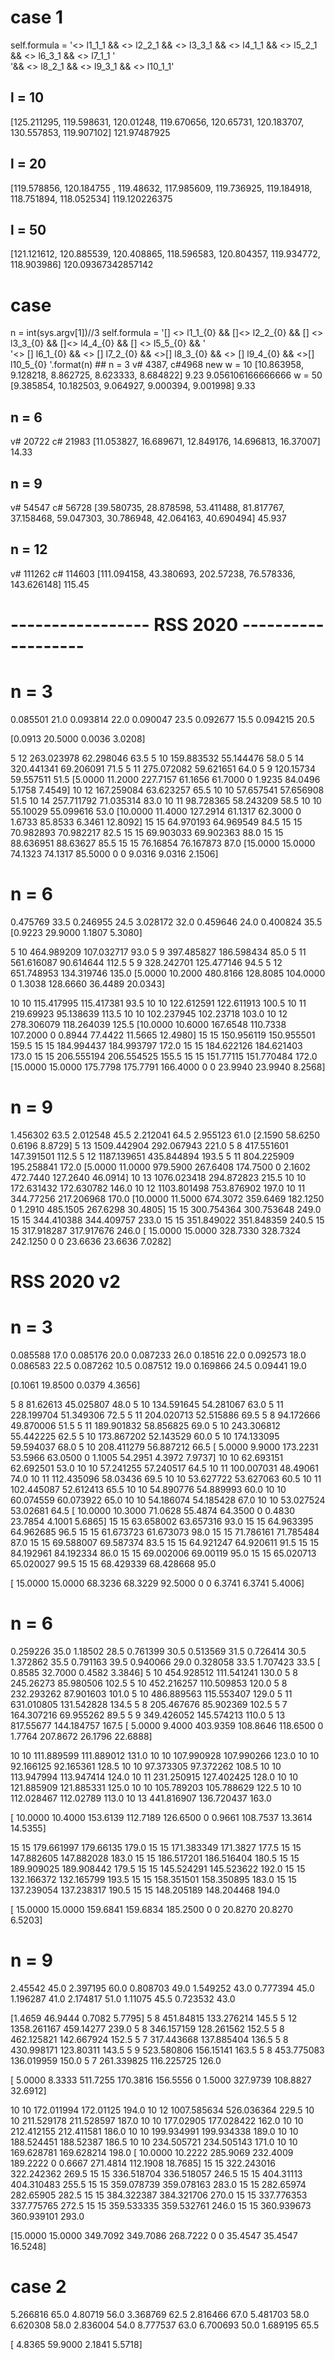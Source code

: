 # case 1
self.formula = '<> l1_1_1 && <> l2_2_1 && <> l3_3_1 && <> l4_1_1 && <> l5_2_1 && <> l6_3_1 && <> l7_1_1 ' \
               '&& <> l8_2_1 && <> l9_3_1 && <> l10_1_1'
        
## l = 10
[125.211295, 119.598631, 120.01248, 119.670656, 120.65731, 120.183707, 130.557853, 119.907102]
121.97487925

## l = 20
[119.578856, 120.184755 , 119.48632, 117.985609, 119.736925, 119.184918, 118.751894, 118.052534]
119.120226375

## l = 50
[121.121612, 120.885539, 120.408865, 118.596583, 120.804357, 119.934772, 118.903986]
120.09367342857142


# case 
n = int(sys.argv[1])//3
self.formula = '[] <> l1_1_{0} && []<> l2_2_{0} && [] <> l3_3_{0}  && []<> l4_4_{0} && [] <> l5_5_{0} && ' \
                       '<> [] l6_1_{0} && <> [] l7_2_{0} && <>[] l8_3_{0} && <> [] l9_4_{0} && <>[] l10_5_{0} '.format(n)
                       ## n = 3
v# 4387, c#4968
new
w = 10
[10.863958, 9.128218, 8.862725, 8.623333, 8.684822] 9.23
9.056106166666666
w = 50
[9.385854, 10.182503, 9.064927, 9.000394,  9.001998] 9.33


## n = 6
v# 20722 c# 21983
[11.053827, 16.689671, 12.849176, 14.696813, 16.37007] 14.33
## n = 9
v# 54547  c# 56728
[39.580735, 28.878598, 53.411488, 81.817767, 37.158468, 59.047303, 30.786948, 42.064163, 40.690494]   45.937

## n = 12
v# 111262 c# 114603
[111.094158, 43.380693, 202.57238, 76.578336, 143.626148] 115.45

# ----------------- RSS 2020 -------------------
# n = 3
0.085501 21.0
0.093814 22.0
0.090047 23.5
0.092677 15.5
0.094215 20.5

[0.0913   20.5000
0.0036    3.0208]

5 12 263.023978 62.298046 63.5
5 10 159.883532 55.144476 58.0
5 14 320.441341 69.206091 71.5
5 11 275.072082 59.621651 64.0
5 9 120.15734 59.557511 51.5
[5.0000   11.2000  227.7157   61.1656   61.7000
      0    1.9235   84.0496    5.1758    7.4549]
10 12 167.259084 63.623257 65.5
10 10 57.657541 57.656908 51.5
10 14 257.711792 71.035314 83.0
10 11 98.728365 58.243209 58.5
10 10 55.10029 55.099616 53.0
[10.0000   11.4000  127.2914   61.1317   62.3000
       0    1.6733   85.8533    6.3461   12.8092]
15 15 64.970193 64.969549 84.5
15 15 70.982893 70.982217 82.5
15 15 69.903033 69.902363 88.0
15 15 88.636951 88.63627 85.5
15 15 76.16854 76.167873 87.0
[15.0000   15.0000   74.1323   74.1317   85.5000
       0         0    9.0316    9.0316    2.1506]

# n = 6

0.475769 33.5
0.246955 24.5
3.028172 32.0
0.459646 24.0
0.400824 35.5
[0.9223   29.9000
1.1807    5.3080]
    
5 10 464.989209 107.032717 93.0
5 9 397.485827 186.598434 85.0
5 11 561.616087 90.614644 112.5
5 9 328.242701 125.477146 94.5
5 12 651.748953 134.319746 135.0
[5.0000   10.2000  480.8166  128.8085  104.0000
      0    1.3038  128.6660   36.4489   20.0343]
      
10 10 115.417995 115.417381 93.5
10 10 122.612591 122.611913 100.5
10 11 219.69923 95.138639 113.5
10 10 102.237945 102.23718 103.0
10 12 278.306079 118.264039 125.5
[10.0000   10.6000  167.6548  110.7338  107.2000
       0    0.8944   77.4422   11.5665   12.4980]
15 15 150.956119 150.955501 159.5
15 15 184.994437 184.993797 172.0
15 15 184.622126 184.621403 173.0
15 15 206.555194 206.554525 155.5
15 15 151.77115 151.770484 172.0
[15.0000  15.0000  175.7798  175.7791  166.4000
      0         0   23.9940   23.9940    8.2568]
# n = 9
1.456302 63.5
2.012548 45.5
2.212041 64.5
2.955123 61.0
[2.1590   58.6250
 0.6196    8.8729]
5 13 1509.442904 292.067943 221.0
5 8 417.551601 147.391501 112.5
5 12 1187.139651 435.844894 193.5
5 11 804.225909 195.258841 172.0
[5.0000   11.0000  979.5900  267.6408  174.7500
      0    2.1602  472.7440  127.2640   46.0914]
10 13 1076.023418 294.872823 215.5
10 10 172.631432 172.630782 146.0
10 12 1103.801498 753.876902 197.0
10 11 344.77256 217.206968 170.0
[10.0000   11.5000  674.3072  359.6469  182.1250
       0    1.2910  485.1505  267.6298   30.4805]
15 15 300.754364 300.753648 249.0
15 15 344.410388 344.409757 233.0
15 15 351.849022 351.848359 240.5
15 15 317.918287 317.917676 246.0
[ 15.0000   15.0000  328.7330  328.7324  242.1250
        0         0   23.6636   23.6636    7.0282]
        
# RSS 2020 v2

# n = 3
0.085588 17.0
0.085176 20.0
0.087233 26.0
0.18516 22.0
0.092573 18.0
0.086583 22.5
0.087262 10.5
0.087512 19.0
0.169866 24.5
0.09441 19.0

[0.1061   19.8500
0.0379    4.3656]
    
5 8 81.62613 45.025807 48.0
5 10 134.591645 54.281067 63.0
5 11 228.199704 51.349306 72.5
5 11 204.020713 52.515886 69.5
5 8 94.172666 49.870006 51.5
5 11 189.901832 58.856825 69.0
5 10 243.306812 55.442225 62.5
5 10 173.867202 52.143529 60.0
5 10 174.133095 59.594037 68.0
5 10 208.411279 56.887212 66.5
[ 5.0000    9.9000  173.2231   53.5966   63.0500
       0    1.1005   54.2951    4.3972    7.9737]
10 10 62.693151 62.692501 53.0
10 10 57.241255 57.240517 64.5
10 11 100.007031 48.49061 74.0
10 11 112.435096 58.03436 69.5
10 10 53.627722 53.627063 60.5
10 11 102.445087 52.612413 65.5
10 10 54.890776 54.889993 60.0
10 10 60.074559 60.073922 65.0
10 10 54.186074 54.185428 67.0
10 10 53.027524 53.02681 64.5
[ 10.0000   10.3000   71.0628   55.4874   64.3500
       0    0.4830   23.7854    4.1001    5.6865]
15 15 63.658002 63.657316 93.0
15 15 64.963395 64.962685 96.5
15 15 61.673723 61.673073 98.0
15 15 71.786161 71.785484 87.0
15 15 69.588007 69.587374 83.5
15 15 64.921247 64.920611 91.5
15 15 84.192961 84.192334 86.0
15 15 69.002006 69.00119 95.0
15 15 65.020713 65.020027 99.5
15 15 68.429339 68.428668 95.0

[ 15.0000   15.0000   68.3236   68.3229   92.5000
        0         0    6.3741    6.3741    5.4006]
# n = 6
0.259226 35.0
1.18502 28.5
0.761399 30.5
0.513569 31.5
0.726414 30.5
1.372862 35.5
0.791163 39.5
0.940066 29.0
0.328058 33.5
1.707423 33.5
[ 0.8585   32.7000
 0.4582    3.3846]
5 10 454.928512 111.541241 130.0
5 8 245.26273 85.980506 102.5
5 10 452.216257 110.509853 120.0
5 8 232.293262 87.901603 101.0
5 10 486.889563 115.553407 129.0
5 11 631.010805 131.542828 134.5
5 8 205.467676 85.902369 102.5
5 7 164.307216 69.955262 89.5
5 9 349.426052 145.574213 110.0
5 13 817.55677 144.184757 167.5
[ 5.0000    9.4000  403.9359  108.8646  118.6500
       0    1.7764  207.8672   26.1796   22.6888]

10 10 111.889599 111.889012 131.0
10 10 107.990928 107.990266 123.0
10 10 92.166125 92.165361 128.5
10 10 97.373305 97.372262 108.5
10 10 113.947994 113.947414 124.0
10 11 231.250915 127.402425 128.0
10 10 121.885909 121.885331 125.0
10 10 105.789203 105.788629 122.5
10 10 112.028467 112.02789 113.0
10 13 441.816907 136.720437 163.0

[  10.0000   10.4000  153.6139  112.7189  126.6500
        0    0.9661  108.7537   13.3614   14.5355]

15 15 179.661997 179.66135 179.0
15 15 171.383349 171.3827 177.5
15 15 147.882605 147.882028 183.0
15 15 186.517201 186.516404 180.5
15 15 189.909025 189.908442 179.5
15 15 145.524291 145.523622 192.0
15 15 132.166372 132.165799 193.5
15 15 158.351501 158.350895 183.0
15 15 137.239054 137.238317 190.5
15 15 148.205189 148.204468 194.0

[ 15.0000   15.0000  159.6841  159.6834  185.2500
        0         0   20.8270   20.8270    6.5203]

# n = 9
2.45542 45.0
2.397195 60.0
0.808703 49.0
1.549252 43.0
0.777394 45.0
1.196287 41.0
2.174817 51.0
1.11075 45.5
0.723532 43.0

[1.4659   46.9444
 0.7082    5.7795]
5 8 451.84815 133.276214 145.5
5 12 1358.261167 459.14277 239.0
5 8 346.157159 128.261562 152.5
5 8 462.125821 142.667924 152.5
5 7 317.443668 137.885404 136.5
5 8 430.998171 123.80311 143.5
5 9 523.580806 156.15141 163.5
5 8 453.775083 136.019959 150.0
5 7 261.339825 116.225725 126.0

[ 5.0000    8.3333  511.7255  170.3816  156.5556
       0    1.5000  327.9739  108.8827   32.6912]

10 10 172.011994 172.01125 194.0
10 12 1007.585634 526.036364 229.5
10 10 211.529178 211.528597 187.0
10 10 177.02905 177.028422 162.0
10 10 212.412155 212.411581 186.0
10 10 199.934991 199.934338 189.0
10 10 188.524451 188.52387 186.5
10 10 234.505721 234.505143 171.0
10 10 169.628781 169.628214 198.0
[ 10.0000   10.2222  285.9069  232.4009  189.2222
       0    0.6667  271.4814  112.1908   18.7685]
15 15 322.243016 322.242362 269.5
15 15 336.518704 336.518057 246.5
15 15 404.31113 404.310483 255.5
15 15 359.078739 359.078163 283.0
15 15 282.65974 282.65905 282.5
15 15 384.322387 384.321706 270.0
15 15 337.776353 337.775765 272.5
15 15 359.533335 359.532761 246.0
15 15 360.939673 360.939101 293.0

[15.0000   15.0000  349.7092  349.7086  268.7222
     0         0   35.4547   35.4547   16.5248]

# case 2

5.266816 65.0
4.80719 56.0
3.368769 62.5
2.816466 67.0
5.481703 58.0
6.620308 58.0
2.836004 54.0
8.777537 63.0
6.700693 50.0
1.689195 65.5

[ 4.8365   59.9000
  2.1841    5.5718]